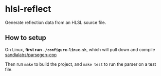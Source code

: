 # hlsl-reflect
Generate reflection data from an HLSL source file.

## How to setup
On Linux, **first run `./configure-linux.sh`**, which will pull down and compile [sandialabs/parsegen-cpp](sandialabs/parsegen-cpp)

Then run `make` to build the project, and `make test` to run the parser on a test file.
